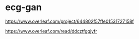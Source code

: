 # ecg-gan

https://www.overleaf.com/project/644802f57ffe01531727158f

https://www.overleaf.com/read/ddcztfgqjyfr
